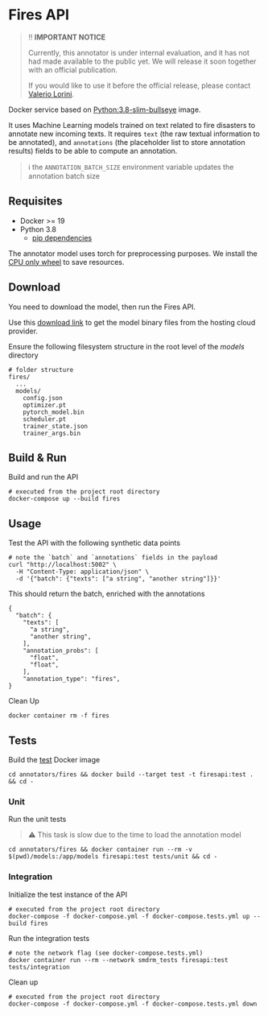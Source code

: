 # Fires API

> :bangbang: **IMPORTANT NOTICE**
> 
> Currently, this annotator is under internal evaluation, and it has not had made available to the public yet.
> We will release it soon together with an official publication.
> 
> If you would like to use it before the official release,
> please contact [Valerio Lorini](mailto:valerio.lorini@ec.europa.eu?subject=[SMDRM]%20Fires%20Annotator%20Access).

Docker service based on [Python:3.8-slim-bullseye](https://github.com/docker-library/python/blob/9242c448c7e50d5671e53a393fc2c464683f35dd/3.8/bullseye/slim/Dockerfile) image.

It uses Machine Learning models trained on text related to fire disasters to annotate new incoming texts.
It requires `text` (the raw textual information to be annotated),
and `annotations` (the placeholder list to store annotation results) fields to be able to compute an annotation.

> :information_source: the `ANNOTATION_BATCH_SIZE` environment variable updates the annotation batch size

## Requisites

* Docker >= 19
* Python 3.8
  * [pip dependencies](requirements.txt)

The annotator model uses torch for preprocessing purposes.
We install the [CPU only wheel](https://download.pytorch.org/whl/torch/) to save resources.

## Download

You need to download the model, then run the Fires API.

Use this [download link](https://drive.google.com/drive/folders/1QBiJG73kwinsuE0Lr2pqN5WeMnegKhG9?usp=sharing) to
get the model binary files from the hosting cloud provider.

Ensure the following filesystem structure in the root level of the _models_ directory

```shell
# folder structure
fires/
  ...
  models/
    config.json
    optimizer.pt
    pytorch_model.bin
    scheduler.pt
    trainer_state.json
    trainer_args.bin
```

## Build & Run

Build and run the API

```shell
# executed from the project root directory
docker-compose up --build fires
```

## Usage

Test the API with the following synthetic data points

```shell
# note the `batch` and `annotations` fields in the payload
curl "http://localhost:5002" \
  -H "Content-Type: application/json" \
  -d '{"batch": {"texts": ["a string", "another string"]}}'
```

This should return the batch, enriched with the annotations

```shell
{
  "batch": {
    "texts": [
      "a string",
      "another string",
    ],
    "annotation_probs": [
      "float",
      "float",
    ],
    "annotation_type": "fires",
}
```

Clean Up

```shell
docker container rm -f fires
```

## Tests

Build the [test](Dockerfile) Docker image

```shell
cd annotators/fires && docker build --target test -t firesapi:test . && cd -
```

### Unit

Run the unit tests

> :warning: This task is slow due to the time to load the annotation model

```shell
cd annotators/fires && docker container run --rm -v $(pwd)/models:/app/models firesapi:test tests/unit && cd -
```

### Integration

Initialize the test instance of the API

```shell
# executed from the project root directory
docker-compose -f docker-compose.yml -f docker-compose.tests.yml up --build fires
```

Run the integration tests

```shell
# note the network flag (see docker-compose.tests.yml)
docker container run --rm --network smdrm_tests firesapi:test tests/integration
```

Clean up

```shell
# executed from the project root directory
docker-compose -f docker-compose.yml -f docker-compose.tests.yml down
```

